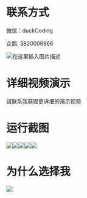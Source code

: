 # 联系方式

微信：duckCoding

企鹅: 3820006966

![在这里插入图片描述](http://upload.cxycsx.vip/91ab4bcb4f2c4c6db86365bb6d6e9c62.jpeg)

# 详细视频演示

请联系我获取更详细的演示视频

# 运行截图

![](http://www.bysj52.com/uploadfile/ueditor/image/202306/%E6%AF%95%E8%AE%BEweixin224%E5%9F%BA%E4%BA%8Ejava%E7%9A%84%E9%A4%90%E5%8E%85%E7%82%B9%E9%A4%90%E7%B3%BB%E7%BB%9F%E5%BE%AE%E4%BF%A1%E5%B0%8F%E7%A8%8B%E5%BA%8Fssm%E6%AF%95%E4%B8%9A%E8%AE%BE%E8%AE%A1/1.png)![](http://www.bysj52.com/uploadfile/ueditor/image/202306/%E6%AF%95%E8%AE%BEweixin224%E5%9F%BA%E4%BA%8Ejava%E7%9A%84%E9%A4%90%E5%8E%85%E7%82%B9%E9%A4%90%E7%B3%BB%E7%BB%9F%E5%BE%AE%E4%BF%A1%E5%B0%8F%E7%A8%8B%E5%BA%8Fssm%E6%AF%95%E4%B8%9A%E8%AE%BE%E8%AE%A1/4.png)![](http://www.bysj52.com/uploadfile/ueditor/image/202306/%E6%AF%95%E8%AE%BEweixin224%E5%9F%BA%E4%BA%8Ejava%E7%9A%84%E9%A4%90%E5%8E%85%E7%82%B9%E9%A4%90%E7%B3%BB%E7%BB%9F%E5%BE%AE%E4%BF%A1%E5%B0%8F%E7%A8%8B%E5%BA%8Fssm%E6%AF%95%E4%B8%9A%E8%AE%BE%E8%AE%A1/3.png)![](http://www.bysj52.com/uploadfile/ueditor/image/202306/%E6%AF%95%E8%AE%BEweixin224%E5%9F%BA%E4%BA%8Ejava%E7%9A%84%E9%A4%90%E5%8E%85%E7%82%B9%E9%A4%90%E7%B3%BB%E7%BB%9F%E5%BE%AE%E4%BF%A1%E5%B0%8F%E7%A8%8B%E5%BA%8Fssm%E6%AF%95%E4%B8%9A%E8%AE%BE%E8%AE%A1/5.png)![](http://www.bysj52.com/uploadfile/ueditor/image/202306/%E6%AF%95%E8%AE%BEweixin224%E5%9F%BA%E4%BA%8Ejava%E7%9A%84%E9%A4%90%E5%8E%85%E7%82%B9%E9%A4%90%E7%B3%BB%E7%BB%9F%E5%BE%AE%E4%BF%A1%E5%B0%8F%E7%A8%8B%E5%BA%8Fssm%E6%AF%95%E4%B8%9A%E8%AE%BE%E8%AE%A1/2.png)

# 为什么选择我

![](http://upload.cxycsx.vip/%E7%A8%8B%E5%BA%8F%E8%AE%BE%E8%AE%A1.png)

